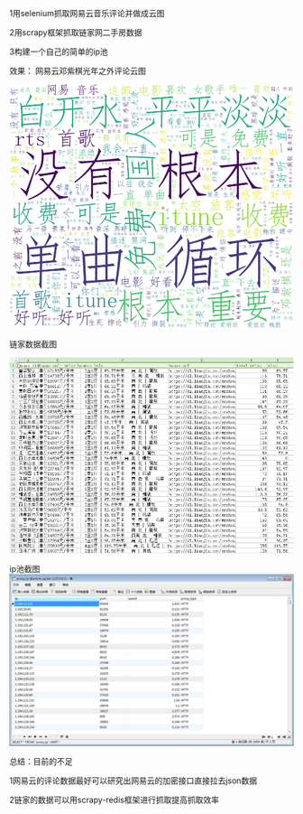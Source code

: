 1用selenium抓取网易云音乐评论并做成云图  

2用scrapy框架抓取链家网二手房数据  

3构建一个自己的简单的ip池


效果：
网易云邓紫棋光年之外评论云图  

![image](https://github.com/nanmuyao/netbean/blob/master/spiders/netBeanMusic.png)

链家数据截图  

![image](https://github.com/nanmuyao/netbean/blob/master/spiders/lianjia.png)  

ip池截图
![image](https://github.com/nanmuyao/netbean/blob/master/spiders/ip.png)

总结：目前的不足  

1网易云的评论数据最好可以研究出网易云的加密接口直接拉去json数据  
  
2链家的数据可以用scrapy-redis框架进行抓取提高抓取效率  
